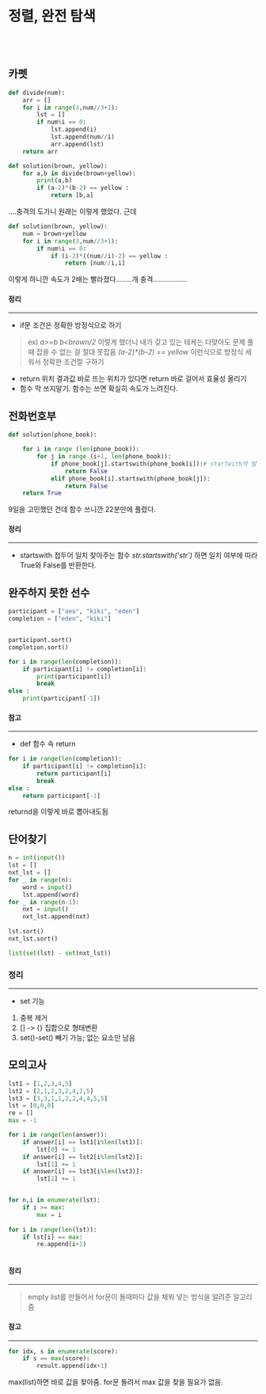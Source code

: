 
# 정렬, 완전 탐색
<br>
<br>


## 카펫
```python
def divide(num):
    arr = [] 
    for i in range(3,num//3+1):
        lst = []
        if num%i == 0:
            lst.append(i)
            lst.append(num//i)
            arr.append(lst)
    return arr

def solution(brown, yellow):
    for a,b in divide(brown+yellow):
        print(a,b)
        if (a-2)*(b-2) == yellow :
            return [b,a]
```
....충격의 도가니 원래는 이렇게 했었다. 근데 

```python
def solution(brown, yellow):
    num = brown+yellow
    for i in range(3,num//3+1):
        if num%i == 0:
            if (i-2)*((num//i)-2) == yellow :
                return [num//i,i]
```
이렇게 하니깐 속도가 2배는 빨라졌다........개 충격.................

#### 정리 
-------------
* if문 조건은 정확한 방정식으로 하기
> ex) _a>=b b<brown/2_ 이렇게 했더니 내가 갖고 있는 테케는 다맞아도 문제 풀 때 잡을 수 없는 걸 절대 못잡음 _(a-2)*(b-2) == yellow_ 이런식으로 방정식 세워서 정확한 조건절 구하기
* return 위치
결과값 바로 뜨는 위치가 있다면 return 바로 걸어서 효율성 올리기
* 함수 막 쓰지말기.
함수는 쓰면 확실히 속도가 느려진다. 


## 전화번호부
```python
def solution(phone_book):

    for i in range (len(phone_book)):
        for j in range (i+1, len(phone_book)):
            if phone_book[j].startswith(phone_book[i]):# startwith의 발견이다....python은 함수빨이군.....
                return False
            elif phone_book[i].startswith(phone_book[j]):
                return False
    return True
```
9일을 고민했던 건데 함수 쓰니깐 22분만에 풀렸다.

#### 정리 
-------------
* startswith 
접두어 일치 찾아주는 함수
_str.startswith('str')_ 하면 일치 여부에 따라 True와 False를 반환한다.

## 완주하지 못한 선수

```python
participant = ["aeo", "kiki", "eden"] 
completion = ["eden", "kiki"]


participant.sort()
completion.sort()

for i in range(len(completion)):
    if participant[i] != completion[i]:
        print(participant[i])
        break
else : 
    print(participant[-1])
```

#### 참고
-------------
* def 함수 속 return

```python
for i in range(len(completion)):
    if participant[i] != completion[i]:
        return participant[i] 
        break
else : 
    return participant[-1] 
```
returnd을 이렇게 바로 뽑아내도됨

## 단어찾기 

```python
n = int(input())
lst = []
nxt_lst = []
for _ in range(n):
    word = input()
    lst.append(word)
for _ in range(n-1):
    nxt = input()
    nxt_lst.append(nxt)
    
lst.sort()
nxt_lst.sort()

list(set(lst) - set(nxt_lst))
```

### 정리 
-------------
* set 기능
1. 중복 제거
2. [] -> {} 집합으로 형태변환
3. set()-set() 빼기 가능; 없는 요소만 남음

## 모의고사 

```python
lst1 = [1,2,3,4,5]
lst2 = [2,1,2,3,2,4,2,5]
lst3 = [3,3,1,1,2,2,4,4,5,5]
lst = [0,0,0]
re = []
max = -1

for i in range(len(answer)):
    if answer[i] == lst1[i%len(lst1)]:
        lst[0] += 1
    if answer[i] == lst2[i%len(lst2)]:
        lst[1] += 1
    if answer[i] == lst3[i%len(lst3)]:
        lst[2] += 1


for n,i in enumerate(lst):
    if i >= max:
        max = i
        
for i in range(len(lst)):
    if lst[i] == max:
        re.append(i+1)
 
 ```

#### 정리 
-------------
> empty list를 만들어서 for문이 돌때마다 값을 채워 넣는 방식을 알려준 알고리즘


#### 참고
-----------------

```python
for idx, s in enumerate(score):
    if s == max(score):
        result.append(idx+1)
```

max(list)하면 바로 값을 찾아줌. for문 돌려서 max 값을 찾을 필요가 없음.
            





